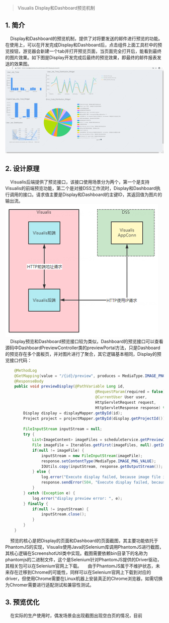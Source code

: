 > Visualis Display和Dashboard预览机制

## 1. 简介
&nbsp;&nbsp;&nbsp;&nbsp;Display和Dashboard的预览机制，提供了对将要发送的邮件进行预览的功能。在使用上，可以在开发完成Display和Dashboard后，点击组件上面工具栏中的预览按钮，游览器会新建一个tab并打开预览页面，当页面完全打开后，能看到最终的图片效果。如下图是Display开发完成后最终的预览效果，即最终的邮件报表发送的效果图。
![预览结果](../images/preview_page.png)

## 2. 设计原理
&nbsp;&nbsp;&nbsp;&nbsp;Visualis后端提供了预览接口，该接口使用场景分为两个，第一个是支持Visualis的前端预览功能，第二个是对接DSS工作流时，Display和Dashboard执行调用的接口。请求值主要是Display和Dashboard的主键ID，其返回值为图片的输出流。
![预览总体流程](../images/preview.png)
&nbsp;&nbsp;&nbsp;&nbsp;Display预览和Dashboard预览接口较为类似，Dashboard的预览接口可以查看源码中DashboardPreviewController类的previewPortal方法，只是Dashboard的预览存在多个面板页，并对图片进行了聚合，其它逻辑基本相同，Display的预览接口代码：
```java
    @MethodLog
    @GetMapping(value = "/{id}/preview", produces = MediaType.IMAGE_PNG_VALUE)
    @ResponseBody
    public void previewDisplay(@PathVariable Long id,
                                        @RequestParam(required = false) String username,
                                        @CurrentUser User user,
                                        HttpServletRequest request,
                                        HttpServletResponse response) throws IOException {
        Display display = displayMapper.getById(id);
        Project project = projectMapper.getById(display.getProjectId());

        FileInputStream inputStream = null;
        try {
            List<ImageContent> imageFiles = scheduleService.getPreviewImage(user.getId(), "display", id);
            File imageFile = Iterables.getFirst(imageFiles, null).getImageFile();
            if(null != imageFile) {
                inputStream = new FileInputStream(imageFile);
                response.setContentType(MediaType.IMAGE_PNG_VALUE);
                IOUtils.copy(inputStream, response.getOutputStream());
            } else {
                log.error("Execute display failed, because image file is null.");
                response.sendError(504, "Execute display failed, because image file is null.");
            }
        } catch (Exception e) {
            log.error("display preview error: ", e);
        } finally {
            if(null != inputStream) {
                inputStream.close();
            }
        }
    }
```
&nbsp;&nbsp;&nbsp;&nbsp;预览的核心是把Display的页面和Dashboard的页面截图，其主要功能依托于PhantomJS的实现，Visualis使用Java的Selenium库调用PhantomJS进行截图，其核心逻辑在ScreenshotUtil类中实现。截图需要依赖bin目录下的名称为phantomjs的二进制文件，这个是Selenium针对PhantomJS提供的Driver驱动，其相关包可以在Selenium官网上下载。
&nbsp;&nbsp;&nbsp;&nbsp;由于PhantomJS属于不维护状态，未来存在迁移到Chrome的可能性，同样可以在Selenium官网上下载到对应的driver，但使用Chrome需要在Linux机器上安装真正的Chrome浏览器，如需切换为Chromer需要进行适配测试和兼容性测试。

## 3. 预览优化
&nbsp;&nbsp;&nbsp;&nbsp;在实际的生产使用时，偶发场景会出现截图出现空白页的情况，目前
